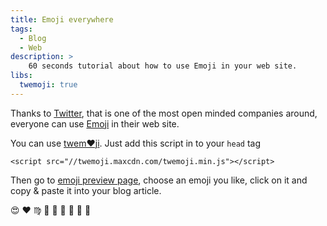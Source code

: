 ```yaml
---
title: Emoji everywhere
tags:
  - Blog
  - Web
description: >
    60 seconds tutorial about how to use Emoji in your web site.
libs:
  twemoji: true
---
```



Thanks to [Twitter](https://twitter.com/), that is one of the most open minded companies around, everyone
can use [Emoji](https://en.wikipedia.org/wiki/Emoji) in their web site.

You can use [twem❤ji](http://twitter.github.io/twemoji/). Just add this script in to your `head` tag

```
<script src="//twemoji.maxcdn.com/twemoji.min.js"></script>
```

Then go to [emoji preview page](http://twitter.github.io/twemoji/preview.html), choose an emoji you like, click on it and copy & paste it into your blog article.

 😍 ❤ ♍ 🐘 🎲 💪 🍺 🐧 🐢 
